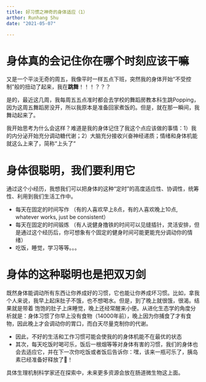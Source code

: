```yaml
---
title: 好习惯之神奇的身体适应（1）
arthor: Runhang Shu
date: "2021-05-07"

---
```


# 身体真的会记住你在哪个时刻应该干嘛

又是一个平淡无奇的周五，我像平时一样五点下班，突然我的身体开始“不受控制”般的扭动了起来，我在**跳舞**！！！？？？

是的，最近这几周，我每周五五点准时都会去学校的舞蹈房教本科生跳Popping，因为这周五舞蹈房没开，所以我原本是准备回家煮饭的。但是，就在那一瞬间，我舞动起来了。

我开始思考为什么会这样？难道是我的身体记住了我这个点应该做的事情：1）我的内分泌开始充分调动糖代谢；2）大脑充分接收兴奋神经递质；情绪和身体机能就这么上来了，简称“上头了“

# 身体很聪明，我们要利用它

通过这个小经历，我想我们可以把身体的这种“定时”的高度适应性、协调性，统筹性、利用到我们生活工作中。

- 每天在固定的时间写作 （有的人喜欢早上8点，有的人喜欢晚上10点, whatever works, just be consistent）
- 每天在固定的时间锻炼 （有人说健身撸铁的时间可以见缝插针，灵活安排，但是通过这个经历后，你可想象有个固定的健身时间可能更能充分调动你的情绪）
- 吃饭，睡觉，学习等等。。。

# 身体的这种聪明也是把双刃剑

既然身体能调动所有东西让你养成好的习惯，它也能让你养成坏习惯。比如，拿我个人来说，我早上起床肚子不饿，也不想喝水。但是，到了晚上就很饿，很渴。结果就是带着
饱饱的肚子上床睡觉，晚上还经常醒来小便。从进化生态学的角度分析就是：身体习惯了你早上没有食物（14000年前），晚上因为你捕食了才有食物，因此晚上才会调动你的胃口，而白天尽量克制你的代谢。
- 因此，不好的生活和工作习惯可能会使我的的身体机能不在最优的状态
- 其次，每天吃饭时喝可乐，饭后一根烟等等对身体有害的习惯，我们的身体也会去适应它，并在下一次你吃饭或者饭后告诉你：嘿，该来一瓶可乐了，胰岛素已经准备好释放了🤣！


具体生理机制科学家还在探索中，未来更多资源会放在肠道微生物这上面。 



